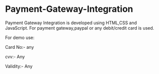 # Payment-Gateway-Integration
Payment Gateway Integration is developed using HTML,CSS and JavaScript. For payment gateway,paypal or any debit/credit card is used.

For demo use:

Card No:- any

cvv:- Any

Validity:- Any

